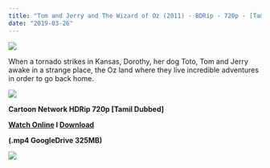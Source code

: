 ```yaml
---
title: "Tom and Jerry and The Wizard of Oz (2011) - BDRip - 720p - [Tamil Dubbed] - x264 - 300MB"
date: "2019-03-26"
---
```


[![](https://2.bp.blogspot.com/-YHRvwS4_KCM/XJneNvEHSdI/AAAAAAAAATs/fx_vzS3qo-Ma07ayU4KVRVwOJQVZyO2jgCLcBGAs/s1600/maxresdefault{ef10caf61486310a8a3b16273f71b4c0877c64678ebf3a2890fcc81ce1775344}2B{ef10caf61486310a8a3b16273f71b4c0877c64678ebf3a2890fcc81ce1775344}25281{ef10caf61486310a8a3b16273f71b4c0877c64678ebf3a2890fcc81ce1775344}2529.jpg)](https://2.bp.blogspot.com/-YHRvwS4_KCM/XJneNvEHSdI/AAAAAAAAATs/fx_vzS3qo-Ma07ayU4KVRVwOJQVZyO2jgCLcBGAs/s1600/maxresdefault{ef10caf61486310a8a3b16273f71b4c0877c64678ebf3a2890fcc81ce1775344}2B{ef10caf61486310a8a3b16273f71b4c0877c64678ebf3a2890fcc81ce1775344}25281{ef10caf61486310a8a3b16273f71b4c0877c64678ebf3a2890fcc81ce1775344}2529.jpg)

When a tornado strikes in Kansas, Dorothy, her dog Toto, Tom and Jerry awake in a strange place, the Oz land where they live incredible adventures in order to go back home.

[![](https://2.bp.blogspot.com/-fai1ZuUwnbA/XIjy2aT4irI/AAAAAAAAANw/WFW0YRK47_8GLAt3pPBSzBk0GJA6Mk5fgCPcBGAYYCw/s1600/torrborder.gif)](https://2.bp.blogspot.com/-fai1ZuUwnbA/XIjy2aT4irI/AAAAAAAAANw/WFW0YRK47_8GLAt3pPBSzBk0GJA6Mk5fgCPcBGAYYCw/s1600/torrborder.gif)

**Cartoon Network HDRip 720p \[Tamil Dubbed\]**

**[Watch Online](https://toonnetworktamilvideos.blogspot.com/p/tom-and-jerry-and-wizard-of-oz-2011.html) I [Download](https://drive.google.com/file/d/1b9b5DaVw9WB3tuDXIaC0WvLdfyHo7Pss/preview)**

**(.mp4 GoogleDrive 325MB)**

![](https://2.bp.blogspot.com/-fai1ZuUwnbA/XIjy2aT4irI/AAAAAAAAANw/WFW0YRK47_8GLAt3pPBSzBk0GJA6Mk5fgCPcBGAYYCw/s1600/torrborder.gif)
